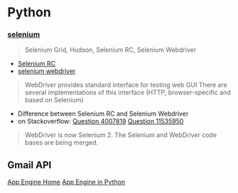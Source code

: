 # Python
### [selenium][]
>Selenium Grid, Hudson, Selenium RC, Selenium Webdriver

* [Selenium RC][]
* [selenium webdriver][]
> WebDriver provides standard interface for testing web GUI
There are several implementations of this interface (HTTP, browser-specific and based on Selenium)

* Difference between Selenium RC and Selenium Webdriver
 * on Stackoverflow: [Question 4007819][] [Question 11535950][]
> WebDriver is now Selenium 2. The Selenium and WebDriver code bases are being merged. 

## Gmail API
[App Engine Home][]
[App Engine in Python][]

[selenium]: http://www.seleniumhq.org/ 'selenium official website'
[selenium RC]: http://www.seleniumhq.org/docs/05_selenium_rc.jsp 'selenium remote control' 
[selenium webdriver]: http://www.seleniumhq.org/docs/03_webdriver.jsp 'selenium webdriver'
[Question 4007819]: http://stackoverflow.com/questions/4007819/what-is-the-difference-between-seleniums-remote-control-vs-webdriver ''
[Question 11535950]: http://stackoverflow.com/questions/11535950/difference-between-selenium-rc-and-webdriver ''
[App Engine in Python]: https://cloud.google.com/appengine/docs/python/mail 'App Engine in Python'
[App Engine Home]: https://cloud.google.com/appengine/docs 'Google App Engine'